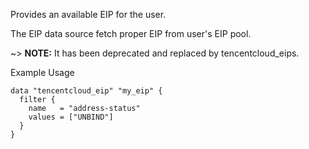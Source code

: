 Provides an available EIP for the user.

The EIP data source fetch proper EIP from user's EIP pool.

~> **NOTE:** It has been deprecated and replaced by tencentcloud_eips.

Example Usage

```hcl
data "tencentcloud_eip" "my_eip" {
  filter {
    name   = "address-status"
    values = ["UNBIND"]
  }
}
```